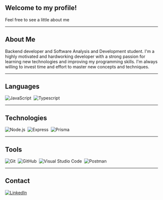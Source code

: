 ## Welcome to my profile!

Feel free to see a little about me

---

## About Me

Backend developer and Software Analysis and Development student. I'm a highly motivated and hardworking developer with a strong passion for learning new technologies and improving my programming skills. I'm always willing to invest time and effort to master new concepts and techniques.

---

## Languages

![JavaScript](https://img.shields.io/badge/-JavaScript-303030?style=for-the-badge&logo=javascript)&nbsp;
![Typescript](https://img.shields.io/badge/-Typescript-303030?style=for-the-badge&logo=Typescript)&nbsp;

---

## Technologies

![Node.js](https://img.shields.io/badge/-Node.js-303030?style=for-the-badge&logo=node.js)&nbsp;
![Express](https://img.shields.io/badge/-Express.js-303030?style=for-the-badge&logo=express)&nbsp;
![Prisma](https://img.shields.io/badge/Prisma-303030?style=for-the-badge&logo=Prisma&logoColor=white)&nbsp;


---

## Tools

![Git](https://img.shields.io/badge/-Git-303030?style=for-the-badge&logo=git)&nbsp;
![GitHub](https://img.shields.io/badge/-GitHub-303030?style=for-the-badge&logo=github)&nbsp;
![Visual Studio Code](https://img.shields.io/badge/-Visual%20Studio%20Code-303030?style=for-the-badge&logo=visual-studio-code&logoColor=007ACC)&nbsp;
![Postman](https://img.shields.io/badge/-Postman-303030?style=for-the-badge&logo=postman)&nbsp;



---

## Contact

[![LinkedIn](https://img.shields.io/badge/LinkedIn-303030?style=for-the-badge&logo=linkedin)](https://www.linkedin.com/in/matheus-melo-22409625b/)
